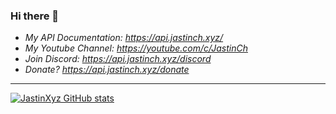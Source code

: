 ### Hi there 👋

- *My API Documentation: https://api.jastinch.xyz/*
- *My Youtube Channel: https://youtube.com/c/JastinCh*
- *Join Discord: https://api.jastinch.xyz/discord*
- *Donate? https://api.jastinch.xyz/donate*

<hr> 

[![JastinXyz GitHub stats](https://github-readme-stats.vercel.app/api?username=JastinXyz)](https://github.com/JastinXyz/JastinXyz)
